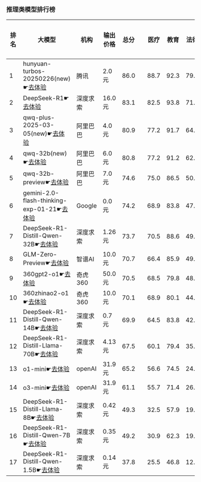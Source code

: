 ### 推理类模型排行榜
|排名|大模型|机构|输出价格|总分| |医疗|教育|法律|行政公务|推理与数学计算|语言与指令遵从|
|---|-----|---|-------|---|-|----|---|---|------|------------|------------------|
|1|hunyuan-turbos-20250226(new)☛[去体验](https://easyllm.site/static/modelcompare.html?type=proprietary)|腾讯|2.0元|86.0| |                    88.7|92.3|79.7|                    81.6|91.5|90.2|
|2|DeepSeek-R1☛[去体验](https://easyllm.site/static/modelcompare.html?type=open-source)|深度求索|16.0元|83.1| |                    82.5|93.8|71.7|                    88.6|92.7|91.2|
|3|qwq-plus-2025-03-05(new)☛[去体验](https://easyllm.site/static/modelcompare.html?type=proprietary)|阿里巴巴|4.0元|80.9| |                    77.2|91.7|64.5|                    84.5|93.1|90.3|
|4|qwq-32b(new)☛[去体验](https://easyllm.site/static/modelcompare.html?type=open-source)|阿里巴巴|6.0元|80.8| |                    77.2|91.2|62.8|                    86.5|94.3|90.9|
|5|qwq-32b-preview☛[去体验](https://easyllm.site/static/modelcompare.html?type=open-source)|阿里巴巴|7.0元|74.6| |                    75.0|86.5|50.8|                    78.0|87.4|84.8|
|6|gemini-2.0-flash-thinking-exp-01-21☛[去体验](https://easyllm.site/static/modelcompare.html?type=proprietary)|Google|0.0元|74.2| |                    68.9|83.8|47.4|                    85.1|93.9|86.9|
|7|DeepSeek-R1-Distill-Qwen-32B☛[去体验](https://easyllm.site/static/modelcompare.html?type=open-source)|深度求索|1.26元|73.7| |                    70.5|88.6|49.2|                    76.2|90.1|87.7|
|8|GLM-Zero-Preview☛[去体验](https://easyllm.site/static/modelcompare.html?type=proprietary)|智谱AI|10.0元|70.7| |                    66.4|85.9|49.1|                    75.6|86.5|83.4|
|9|360gpt2-o1☛[去体验](https://easyllm.site/static/modelcompare.html?type=proprietary)|奇虎360|50.0元|70.5| |                    68.5|79.8|48.0|                    70.5|89.0|85.3|
|10|360zhinao2-o1☛[去体验](https://easyllm.site/static/modelcompare.html?type=proprietary)|奇虎360|10.0元|70.1| |                    68.9|80.1|44.0|                    74.0|89.0|84.7|
|11|DeepSeek-R1-Distill-Qwen-14B☛[去体验](https://easyllm.site/static/modelcompare.html?type=open-source)|深度求索|0.7元|69.9| |                    64.5|83.8|42.3|                    68.0|89.8|85.6|
|12|DeepSeek-R1-Distill-Llama-70B☛[去体验](https://easyllm.site/static/modelcompare.html?type=open-source)|深度求索|4.13元|67.5| |                    60.1|79.4|35.2|                    77.5|88.8|85.0|
|13|o1-mini☛[去体验](https://easyllm.site/static/modelcompare.html?type=proprietary)|openAI|31.9元|65.2| |                    56.6|74.5|24.9|                    77.1|92.7|88.2|
|14|o3-mini☛[去体验](https://easyllm.site/static/modelcompare.html?type=proprietary)|openAI|31.9元|61.1| |                    55.7|71.4|26.1|                    62.2|87.0|82.8|
|15|DeepSeek-R1-Distill-Llama-8B☛[去体验](https://easyllm.site/static/modelcompare.html?type=open-source)|深度求索|0.42元|49.3| |                    32.5|57.9|19.9|                    49.9|79.2|74.0|
|16|DeepSeek-R1-Distill-Qwen-7B☛[去体验](https://easyllm.site/static/modelcompare.html?type=open-source)|深度求索|0.35元|49.2| |                    30.9|62.3|19.5|                    48.8|81.3|71.0|
|17|DeepSeek-R1-Distill-Qwen-1.5B☛[去体验](https://easyllm.site/static/modelcompare.html?type=open-source)|深度求索|0.14元|37.8| |                    25.5|46.8|12.9|                    26.4|72.0|57.1|
    
